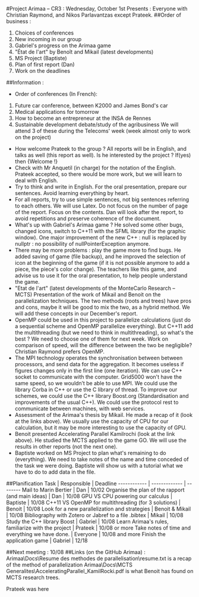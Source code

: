﻿#Project Arimaa – CR3 : Wednesday, October 1st 
Presents : Everyone with Christian Raymond, and Nikos Parlavantzas except Prateek.
##Order of business :
1. Choices of conferences
2. New incoming in our group
3. Gabriel's progress on the Arimaa game
4. "État de l'art" by Benoît and Mikail (latest developments)
5. MS Project (Baptiste)
6. Plan of first report (Dan)
7. Work on the deadlines

##Information :
- Order of conferences (In French):

1. Future car conference, between K2000 and James Bond's car
2. Medical applications for tomorrow
3. How to become an entrepreneur at the INSA de Rennes
4. Sustainable development debate/study of the agribusiness
We will attend 3 of these during the Telecoms' week (week almost only to work on the project)

- How welcome Prateek to the group ? All reports will be in English, and talks as well (this report as well). Is he interested by the project ? If(yes) then {Welcome !}
- Check with Mr Anquetil (in charge) for the notation of the English. Prateek accepted, so there would be more work, but we will learn to deal with English.
- Try to think and write in English. For the oral presentation, prepare our sentences. Avoid  learning everything by heart.
- For all reports, try to use simple sentences, not big sentences referring to each others. We will use Latex. Do not focus on the number of page of the report. Focus on the contents. Dan will look after the report, to avoid repetitions and preserve coherence of the document. 
- What's up with Gabriel's Arimaa game ? He solved some other bugs, changed icons, switch to C++11 with the SFML library (for the graphic window). One major improvement of the new C++ : null is replaced by nullptr : no possibility of nullPointerException anymore.
- There may be more problems : play the game more to find bugs. He added saving of game (file backup), and he improved the selection of icon at the beginning of the game (if it is not possible anymore to add a piece, the piece's color change). The teachers like this game, and advise us to use it for the oral presentation, to help people understand the game.
- "Etat de l'art" (latest developments of the MonteCarlo Research – MCTS) Presentation of the work of Mikail and Benoit on the parallelization techniques. The two methods (roots and trees) have pros and cons, maybe it will be good to mix the two, as a hybrid method. We will add these concepts in our December's report.
- OpenMP could be used in this project to parallelize calculations (just do a sequential scheme and OpenMP parallelize everything). But C++11 add the multithreading (but we need to think in multithreading), so what's the best ? We need to choose one of them for next week. Work on comparison of speed, will the difference between the two be negligible? Christian Raymond prefers OpenMP.
- The MPI technology operates the synchronisation between between processors, and send data for the aggregation. It becomes useless if figures changes only in the first line (one iteration). We can use C++ socket to communicate with the computer. Grid5000 won't have the same speed, so we wouldn’t be able to use MPI. We could use the library Corba in C++ or use the C library of thread. To improve our schemes, we could use the C++ library Boost.org (Standardisation and improvements of the usual C++). We could use the protocol rest to communicate between machines, with web services.
- Assessment of the Arimaa's thesis by Mikail. He made a recap of it (look at the links above). We usually use the capacity of CPU for our calculation, but it may be more interesting to use the capacity of GPU.
- Benoit presented Accelerating Parallel Kamilrochi (look at the link above). He studied the MCTS applied to the game GO. We will use the results in other reports (not the next one).
- Baptiste worked on MS Project to plan what's remaining to do (everything). We need to take notes of the name and time conceded of the task we were doing. Baptiste will show us with a tutorial what we have to do to add data in the file.

##Planification
Task		|						Responsible	|	Deadline
------------ | ------------- | --------
Mail to Marin Bertier					|	Dan	|		10/02
Organise the plan of the rapport (and main ideas)	|	Dan		|	10/08
GPU VS CPU powering our calculus		|	Baptiste	|	10/08
C++11 VS OpenMP for multithreading (for 3 solutions)	| Benoit		|	10/08
Look for a new parallelization and strategies	|	Benoit & Mikail	| 10/08
Bibliography with Zotero or Jabref to a file .bibtex		| Mikail	|		10/08
Study the C++ library Boost			|		Gabriel	|	10/08
Learn Arimaa's rules, familiarize with the project	|	Prateek	|	10/08 or more
Take notes of time and everything we have done.	|	Everyone	|	10/08 and more
Finish the application game				|	Gabriel	|	12/18

##Next meeting : 10/08
##Links (on the GitHub Arimaa) :
Arimaa\Docs\Resume des methodes de parallelisation\resume.txt is a recap of the method of parallelization
Arimaa\Docs\MCTS Generalites\AcceleratingParallel_KamilRocki.pdf is what Benoit has found on MCTS research trees.

Prateek was here